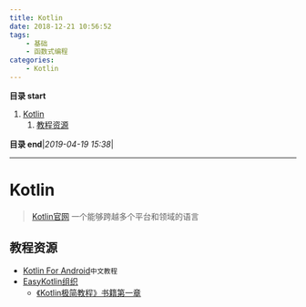 ```yaml
---
title: Kotlin
date: 2018-12-21 10:56:52
tags: 
    - 基础
    - 函数式编程
categories: 
    - Kotlin
---
```


**目录 start**
 
1. [Kotlin](#kotlin)
    1. [教程资源](#教程资源)

**目录 end**|_2019-04-19 15:38_|
****************************************
# Kotlin
> [Kotlin官网](https://kotlinlang.org/)
> 一个能够跨越多个平台和领域的语言 

## 教程资源
- [Kotlin For Android](https://github.com/wangjiegulu/kotlin-for-android-developers-zh)`中文教程`
- [EasyKotlin组织](https://github.com/EasyKotlin)
    - [《Kotlin极简教程》书籍第一章](https://github.com/EasyKotlin/easy_kotlin_chapter_1)


